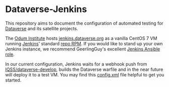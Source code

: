 Dataverse-Jenkins
=================

This repository aims to document the configuration of automated testing for [Dataverse][] and its satellite projects.

The [Odum Institute][] hosts [jenkins.dataverse.org][] as a vanilla CentOS 7 VM running [Jenkins][]' standard [repo RPM][]. If you would like to stand up your own Jenkins instance, we recommend GeerlingGuy's excellent [Jenkins Ansible role][].

In our current configuration, Jenkins waits for a webhook push from [IQSS/dataverse-develop][], builds the Dataverse warfile and in the near future will deploy it to a test VM. You may find this [config.xml][] file helpful to get you started.

[Dataverse]: https://dataverse.org/
[Odum Institute]: https://odum.unc.edu
[jenkins.dataverse.org]: https://jenkins.dataverse.org/
[Jenkins]: https://jenkins.io/
[repo RPM]: https://pkg.jenkins.io/redhat/
[Jenkins Ansible Role]: https://github.com/geerlingguy/ansible-role-jenkins
[IQSS/dataverse-develop]: https://github.com/IQSS/dataverse/tree/develop
[config.xml]: config.xml
